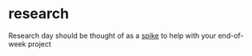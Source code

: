 # research
Research day should be thought of as a [spike](http://www.extremeprogramming.org/rules/spike.html) to help with your end-of-week project
